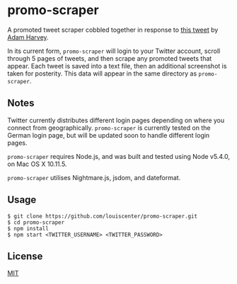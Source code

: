 # promo-scraper

A promoted tweet scraper cobbled together in response to [this tweet](https://twitter.com/adamhrv/status/757202073972801536) by [Adam Harvey](https://twitter.com/adamhrv).

In its current form, `promo-scraper` will login to your Twitter account, scroll through 5 pages of tweets, and then scrape any promoted tweets that appear. Each tweet is saved into a text file, then an additional screenshot is taken for posterity. This data will appear in the same directory as `promo-scraper`.

## Notes
Twitter currently distributes different login pages depending on where you connect from geographically. `promo-scraper` is currently tested on the German login page, but will be updated soon to handle different login pages.

`promo-scraper` requires Node.js, and was built and tested using Node v5.4.0, on Mac OS X 10.11.5.

`promo-scraper` utilises Nightmare.js, jsdom, and dateformat.

## Usage

```
$ git clone https://github.com/louiscenter/promo-scraper.git
$ cd promo-scraper
$ npm install
$ npm start <TWITTER_USERNAME> <TWITTER_PASSWORD>
```

## License
[MIT](https://tldrlegal.com/license/mit-license)
